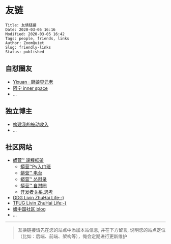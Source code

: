 # 友链

    Title: 友情链接
    Date: 2020-03-05 16:16
    Modified: 2020-03-05 16:42
    Tags: people, friends, links
    Author: ZoomQuiet
    Slug: friendly-links
    Status: published


## 自怼圈友

- [Yixuan · 厨娘界元老](https://yixuan.li/)
- [阿宁 inner space](http://www.huyuning.com/)
- ...

## 独立博主

- [构建我的被动收入](https://www.bmpi.dev/)
- ...

## 社区网站

- [蟒营™ 课程框架](https://101.camp/)
    + [蟒营™Py入门班](https://py.101.camp/)
    + [蟒营™ 电台](https://fm.101.camp/)
    + [蟒营™ 怂怼录](https://blog.101.camp/)
    + [蟒营™ 自怼圈](https://du.101.camp/)
    + [开发者关系.思考](https://devrel.101.camp/)
- [GDG Livin ZhuHai Life;-)](https://blog.zhgdg.org/)
- [TFUG Livin ZhuHai Life;-)](http://zh.tfug.world/)
- [蠎中国社区 blog](http://blog.pychina.org/)
- ...


------

> 互换链接请先在您的站点中添加本站信息, 并在下方留言, 说明您的站点定位（比如：后端、前端、架构等），俺会定期进行更新维护
